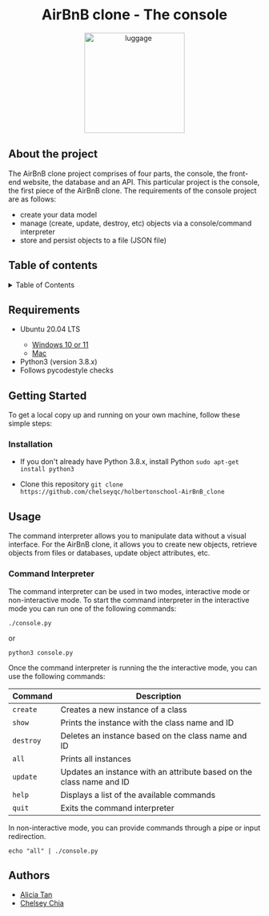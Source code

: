 <h1 align="center"> AirBnB clone - The console </h1>
<div id="header" align="center">
<img src="https://assets-global.website-files.com/603c87adb15be3cb0b3ed9b5/610e34d74c178bd24998a886_39.png" alt="luggage" width="200"/>
</div>

## About the project

The AirBnB clone project comprises of four parts, the console, the front-end website, the database and an API. This particular project is the console, the first piece of the AirBnB clone. The requirements of the console project are as follows:
- create your data model
- manage (create, update, destroy, etc) objects via a console/command interpreter
- store and persist objects to a file (JSON file)

## Table of contents
<details>
    <summary>Table of Contents</summary>
    <ul>
    <li>
    <a href="#requirements">Requirements</a>
    </li>
    <li>
    <a href="#getting-started">Getting Started</a>
        <ul>
        <li><a href="#installation">Installation</a></li>
        </ul>
    <li>
    <a href="#usage">Usage</a>
        <ul>
            <li><a href="#command-interpreter">Command Interpreter</a></li>
        </ul>
    </li>
    <li>
    <a href="#authors">Authors</a>
    </li>
    </ul>
</details>

## Requirements
<ul>
<li>Ubuntu 20.04 LTS</li>
	<ul>
<li><a href="https://ubuntu.com/tutorials/install-ubuntu-on-wsl2-on-windows-11-with-gui-support#1-overview">Windows 10 or 11</a></li>
<li><a href="https://ubuntu.com/download/desktop">Mac</a></li>
	</ul>
<li>Python3 (version 3.8.x)</li>
<li>Follows pycodestyle checks</li>
</ul>

## Getting Started
To get a local copy up and running on your own machine, follow these simple steps:

### Installation

- If you don't already have Python 3.8.x, install Python
`sudo apt-get install python3`

- Clone this repository
`git clone https://github.com/chelseyqc/holbertonschool-AirBnB_clone`

## Usage
The command interpreter allows you to manipulate data without a visual interface. For the AirBnB clone, it allows you to create new objects, retrieve objects from files or databases, update object attributes, etc.

### Command Interpreter
The command interpreter can be used in two modes, interactive mode or non-interactive mode.
To start the command interpreter in the interactive mode you can run one of the following commands:

`./console.py`

or

`python3 console.py`

Once the command interpreter is running the the interactive mode, you can use the following commands:

|**Command**|**Description**|
|-----------|---------------|
|`create`| Creates a new instance of a class |
|`show`| Prints the instance with the class name and ID |
|`destroy`| Deletes an instance based on the class name and ID |
|`all`| Prints all instances |
|`update`| Updates an instance with an attribute based on the class name and ID |
|`help`| Displays a list of the available commands |
|`quit`| Exits the command interpreter |

In non-interactive mode, you can provide commands through a pipe or input redirection.

`echo "all" | ./console.py`

## Authors
- [Alicia Tan](https://github.com/aliciastudies)
- [Chelsey Chia](https://github.com/chelseyqc)